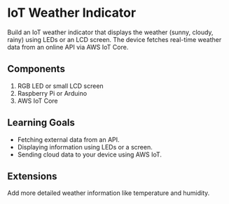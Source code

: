 # IoT Weather Indicator

Build an IoT weather indicator that displays the weather (sunny, cloudy, rainy) using LEDs or an LCD screen. The device fetches real-time weather data from an online API via AWS IoT Core.

## Components

1. RGB LED or small LCD screen
2. Raspberry Pi or Arduino
3. AWS IoT Core

## Learning Goals

- Fetching external data from an API.
- Displaying information using LEDs or a screen.
- Sending cloud data to your device using AWS IoT.

## Extensions

Add more detailed weather information like temperature and humidity.
